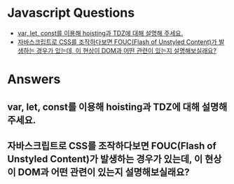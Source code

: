 # Javascript Questions

- [var, let, const를 이용해 hoisting과 TDZ에 대해 설명해 주세요.](#var-let-const를-이용해-hoisting과-tdz에-대해-설명해-주세요)
- [자바스크립트로 CSS를 조작하다보면 FOUC(Flash of Unstyled Content)가 발생하는 경우가 있는데, 이 현상이 DOM과 어떤 관련이 있는지 설명해보실래요?](#자바스크립트로-css를-조작하다보면-foucflash-of-unstyled-content가-발생하는-경우가-있는데-이-현상이-dom과-어떤-관련이-있는지-설명해보실래요)

# Answers

## var, let, const를 이용해 hoisting과 TDZ에 대해 설명해 주세요.

## 자바스크립트로 CSS를 조작하다보면 FOUC(Flash of Unstyled Content)가 발생하는 경우가 있는데, 이 현상이 DOM과 어떤 관련이 있는지 설명해보실래요?
